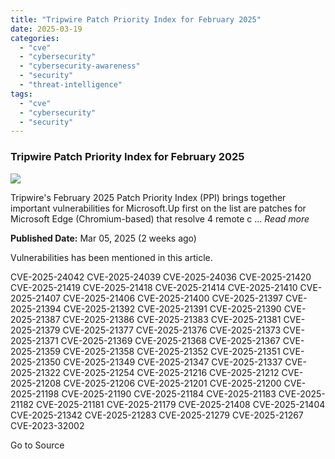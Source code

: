 ```yaml
---
title: "Tripwire Patch Priority Index for February 2025"
date: 2025-03-19
categories: 
  - "cve"
  - "cybersecurity"
  - "cybersecurity-awareness"
  - "security"
  - "threat-intelligence"
tags: 
  - "cve"
  - "cybersecurity"
  - "security"
---
```


### Tripwire Patch Priority Index for February 2025

![](https://upload.cvefeed.io/news/33581/thumbnail.jpg)

Tripwire's February 2025 Patch Priority Index (PPI) brings together important vulnerabilities for Microsoft.Up first on the list are patches for Microsoft Edge (Chromium-based) that resolve 4 remote c ... _Read more_

**Published Date:** Mar 05, 2025 (2 weeks ago)

Vulnerabilities has been mentioned in this article.

CVE-2025-24042 CVE-2025-24039 CVE-2025-24036 CVE-2025-21420 CVE-2025-21419 CVE-2025-21418 CVE-2025-21414 CVE-2025-21410 CVE-2025-21407 CVE-2025-21406 CVE-2025-21400 CVE-2025-21397 CVE-2025-21394 CVE-2025-21392 CVE-2025-21391 CVE-2025-21390 CVE-2025-21387 CVE-2025-21386 CVE-2025-21383 CVE-2025-21381 CVE-2025-21379 CVE-2025-21377 CVE-2025-21376 CVE-2025-21373 CVE-2025-21371 CVE-2025-21369 CVE-2025-21368 CVE-2025-21367 CVE-2025-21359 CVE-2025-21358 CVE-2025-21352 CVE-2025-21351 CVE-2025-21350 CVE-2025-21349 CVE-2025-21347 CVE-2025-21337 CVE-2025-21322 CVE-2025-21254 CVE-2025-21216 CVE-2025-21212 CVE-2025-21208 CVE-2025-21206 CVE-2025-21201 CVE-2025-21200 CVE-2025-21198 CVE-2025-21190 CVE-2025-21184 CVE-2025-21183 CVE-2025-21182 CVE-2025-21181 CVE-2025-21179 CVE-2025-21408 CVE-2025-21404 CVE-2025-21342 CVE-2025-21283 CVE-2025-21279 CVE-2025-21267 CVE-2023-32002

Go to Source
